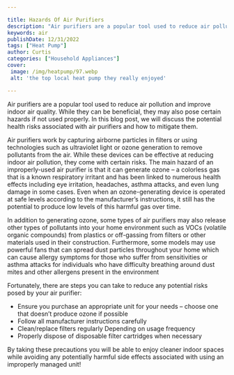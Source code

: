 ```yaml
---

title: Hazards Of Air Purifiers
description: "Air purifiers are a popular tool used to reduce air pollution and improve indoor air quality. While they can be beneficial, they m...see more"
keywords: air
publishDate: 12/31/2022
tags: ["Heat Pump"]
author: Curtis
categories: ["Household Appliances"]
cover: 
 image: /img/heatpump/97.webp
 alt: 'the top local heat pump they really enjoyed'

---
```


Air purifiers are a popular tool used to reduce air pollution and improve indoor air quality. While they can be beneficial, they may also pose certain hazards if not used properly. In this blog post, we will discuss the potential health risks associated with air purifiers and how to mitigate them.

Air purifiers work by capturing airborne particles in filters or using technologies such as ultraviolet light or ozone generation to remove pollutants from the air. While these devices can be effective at reducing indoor air pollution, they come with certain risks. The main hazard of an improperly-used air purifier is that it can generate ozone – a colorless gas that is a known respiratory irritant and has been linked to numerous health effects including eye irritation, headaches, asthma attacks, and even lung damage in some cases. Even when an ozone-generating device is operated at safe levels according to the manufacturer’s instructions, it still has the potential to produce low levels of this harmful gas over time.

In addition to generating ozone, some types of air purifiers may also release other types of pollutants into your home environment such as VOCs (volatile organic compounds) from plastics or off-gassing from filters or other materials used in their construction. Furthermore, some models may use powerful fans that can spread dust particles throughout your home which can cause allergy symptoms for those who suffer from sensitivities or asthma attacks for individuals who have difficulty breathing around dust mites and other allergens present in the environment 

Fortunately, there are steps you can take to reduce any potential risks posed by your air purifier: 
* Ensure you purchase an appropriate unit for your needs – choose one that doesn’t produce ozone if possible 
* Follow all manufacturer instructions carefully 
* Clean/replace filters regularly Depending on usage frequency 
* Properly dispose of disposable filter cartridges when necessary 

 By taking these precautions you will be able to enjoy cleaner indoor spaces while avoiding any potentially harmful side effects associated with using an improperly managed unit!
